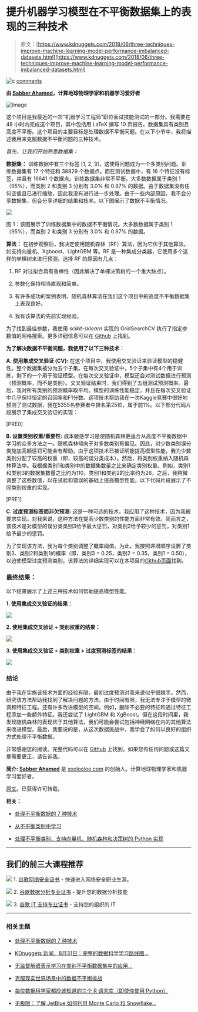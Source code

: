 # 提升机器学习模型在不平衡数据集上的表现的三种技术

> 原文：[https://www.kdnuggets.com/2018/06/three-techniques-improve-machine-learning-model-performance-imbalanced-datasets.html](https://www.kdnuggets.com/2018/06/three-techniques-improve-machine-learning-model-performance-imbalanced-datasets.html)

![c](../Images/3d9c022da2d331bb56691a9617b91b90.png) [comments](#comments)

**由 [Sabber Ahamed](https://www.linkedin.com/in/sabber-ahamed/)，计算地球物理学家和机器学习爱好者**

![Image](../Images/d95931c8777822e1ce4b0bdff0d5f216.png)

这个项目是我最近的一次“机器学习工程师”职位面试技能测试的一部分。我需要在 48 小时内完成这个项目，其中包括用 LaTeX 撰写 10 页报告。数据集具有类别且高度不平衡。这个项目的主要目标是处理数据不平衡问题。在以下小节中，我将描述我用来克服数据不平衡问题的三种技术。

*首先，让我们开始熟悉数据集：*

**数据集：** 训练数据中有三个标签 [1, 2, 3]，这使得问题成为一个多类别问题。训练数据集有 17 个特征和 38829 个数据点。而在测试数据中，有 16 个特征没有标签，并且有 16641 个数据点。训练数据集非常不平衡。大多数数据属于类别 1（95%），而类别 2 和类别 3 分别有 3.0% 和 0.87% 的数据。由于数据集没有任何空值且已进行缩放，因此我没有进行进一步处理。由于一些内部原因，我不会分享数据集，但会分享详细的结果和技术。以下图展示了数据不平衡情况。

![](../Images/0dd80c79593879c874f341bf5cc91ca6.png)

图 1：该图展示了训练数据集中的数据不平衡情况。大多数数据属于类别 1（95%），而类别 2 和类别 3 分别有 3.0% 和 0.87% 的数据。

**算法：** 在初步观察后，我决定使用随机森林（RF）算法，因为它优于其他算法，如支持向量机、Xgboost、LightGBM 等。RF 是一种集成分类器，它使用多个这样的单棵树来进行预测。选择 RF 的原因有几点：

1.  RF 对过拟合具有鲁棒性（因此解决了单棵决策树的一个重大缺点）。

1.  参数化保持相当直观和简单。

1.  有许多成功的案例表明，随机森林算法在我们这个项目中的高度不平衡数据集上表现良好。

1.  我有该算法的先前实现经验。

为了找到最佳参数，我使用 *scikit-sklearn* 实现的 GridSearchCV 执行了指定参数值的网格搜索。更多详细信息可以在 [Github](https://github.com/msahamed/handle_imabalnce_class) 上找到。

**为了解决数据不平衡问题，我使用了以下三种技术：**

**A. 使用集成交叉验证 (CV):** 在这个项目中，我使用交叉验证来验证模型的稳健性。整个数据集被分为五个子集。在每次交叉验证中，5个子集中有4个用于训练，剩下的一个用于验证模型。在每次交叉验证中，模型还会对测试数据进行预测（预测概率，而不是类别）。交叉验证结束时，我们得到了五组测试预测概率。最后，我对所有类别的预测概率取平均。模型的训练性能稳定，并且在每次交叉验证中几乎保持恒定的召回率和F1分数。这项技术帮助我在一次Kaggle竞赛中很好地预测了测试数据，我在5355名参赛者中排名第25位，属于前1%。以下部分代码片段展示了集成交叉验证的实现：

[PRE0]

**B. 设置类别权重/重要性:** 成本敏感学习是使随机森林更适合从高度不平衡数据中学习的众多方法之一。随机森林倾向于对多数类别有偏见。因此，对少数类别误分类施加高额惩罚可能会有帮助。由于这项技术已被证明能提高模型性能，我为少数类别分配了较高的权重（即，较高的误分类成本）。然后，将类别权重纳入随机森林算法中。我根据类别1和类别中的数据集数量之比来确定类别权重。例如，类别1和类别3的数据集数量之比约为110，类别1和类别2的比率约为26。之后，我稍微调整了这些数值，以在试验和错误的基础上提高模型性能。以下代码片段展示了不同类别权重的实现。

[PRE1]

**C. 过度预测标签而非欠预测:** 这是一种可选的技术。我应用了这种技术，因为我被要求实现。对我来说，这种方法在提高少数类别的性能方面非常有效。简而言之，该技术是对模型的误分类类别3给予最大惩罚，对类别2给予较少的惩罚，对类别1给予最少的惩罚。

为了实现该方法，我为每个类别调整了概率阈值。为此，我按照递增顺序设置了类别3、类别2和类别1的概率（即，类别3 = 0.25，类别2 = 0.35，类别1 = 0.50），以迫使模型过度预测类别。该算法的详细实现可以在本项目的[Github页面](https://github.com/msahamed/handle_imabalnce_class)找到。

### 最终结果：

以下结果展示了上述三种技术如何帮助提高模型性能。

**1. 使用集成交叉验证的结果：**

![](../Images/7e6e91a0261e4ccef8b4c66c382c4743.png)

**2. 使用集成交叉验证 + 类别权重的结果：**

![](../Images/f9b62acb4bcfb59d2baa192d99f976c6.png)

**3\. 使用集成交叉验证 + 类别权重 + 过度预测标签的结果：**

![](../Images/d1a9e45d40d5bfdb074b638f74d497e3.png)

### **结论**

由于我在实施该技术方面的经验有限，最初过度预测对我来说似乎很棘手。然而，研究该方法帮助我找到了解决问题的方法。由于时间有限，我无法专注于模型的微调和特征工程。还有许多改进模型的空间。例如，删除不必要的特征和通过特征工程添加一些额外特征。我还尝试了 LightGBM 和 XgBoost。但在这段时间里，我发现随机森林的表现优于其他算法。我们可能会尝试包括神经网络在内的其他算法来改进模型。最后，我要说的是，从这次数据挑战中，我学会了如何以良好的组织方式处理不平衡数据。

非常感谢您的阅读。完整代码可以在 [Github](https://github.com/msahamed/handle_imabalnce_class) 上找到。如果您有任何问题或这篇文章需要更正，请告诉我。

**简介: [Sabber Ahamed](https://www.linkedin.com/in/sabber-ahamed/)** 是 [xoolooloo.com](https://www.xoolooloo.com/) 的创始人。计算地球物理学家和机器学习爱好者。

[原文](https://medium.com/@sabber/working-with-highly-imbalanced-datasets-in-machine-learning-projects-c70c5f2a7b16)。已获得许可转载。

**相关：**

+   [处理不平衡数据的 7 种技术](/2017/06/7-techniques-handle-imbalanced-data.html)

+   [从不平衡类别中学习](/2016/08/learning-from-imbalanced-classes.html)

+   [处理不平衡类别、支持向量机、随机森林和决策树的 Python 实现](/2016/04/unbalanced-classes-svm-random-forests-python.html)

* * *

## 我们的前三大课程推荐

![](../Images/0244c01ba9267c002ef39d4907e0b8fb.png) 1\. [谷歌网络安全证书](https://www.kdnuggets.com/google-cybersecurity) - 快速进入网络安全职业生涯。

![](../Images/e225c49c3c91745821c8c0368bf04711.png) 2\. [谷歌数据分析专业证书](https://www.kdnuggets.com/google-data-analytics) - 提升您的数据分析技能

![](../Images/0244c01ba9267c002ef39d4907e0b8fb.png) 3\. [谷歌 IT 支持专业证书](https://www.kdnuggets.com/google-itsupport) - 支持您的组织的 IT

* * *

### 相关主题

+   [处理不平衡数据的 7 种技术](https://www.kdnuggets.com/2017/06/7-techniques-handle-imbalanced-data.html)

+   [KDnuggets 新闻，8月31日：完整的数据科学学习路线图…](https://www.kdnuggets.com/2022/n35.html)

+   [无监督解缠表示学习在类别不平衡数据集中的应用…](https://www.kdnuggets.com/2023/01/unsupervised-disentangled-representation-learning-class-imbalanced-dataset-elastic-infogan.html)

+   [克服现实世界场景中的数据不平衡挑战](https://www.kdnuggets.com/2023/07/overcoming-imbalanced-data-challenges-realworld-scenarios.html)

+   [每位数据科学家都应该知道的三个 R 语言库（即使你使用 Python）](https://www.kdnuggets.com/2021/12/three-r-libraries-every-data-scientist-know-even-python.html)

+   [无极限：了解 JetBlue 如何利用 Monte Carlo 和 Snowflake…](https://www.kdnuggets.com/2022/12/monte-carlo-jetblue-snowflake-build-trust-improve-model-accuracy.html)
